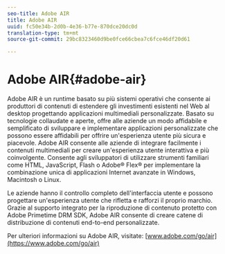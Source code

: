 ```yaml
---
seo-title: Adobe AIR
title: Adobe AIR
uuid: fc50e34b-2d0b-4e36-b77e-870dce20dc0d
translation-type: tm+mt
source-git-commit: 29bc8323460d9be0fce66cbea7c6fce46df20d61

---
```



# Adobe AIR{#adobe-air}

Adobe AIR è un runtime basato su più sistemi operativi che consente ai produttori di contenuti di estendere gli investimenti esistenti nel Web al desktop progettando applicazioni multimediali personalizzate. Basato su tecnologie collaudate e aperte, offre alle aziende un modo affidabile e semplificato di sviluppare e implementare applicazioni personalizzate che possono essere affidabili per offrire un&#39;esperienza utente più sicura e piacevole. Adobe AIR consente alle aziende di integrare facilmente i contenuti multimediali per creare un&#39;esperienza utente interattiva e più coinvolgente. Consente agli sviluppatori di utilizzare strumenti familiari come HTML, JavaScript, Flash o Adobe® Flex® per implementare la combinazione unica di applicazioni Internet avanzate in Windows, Macintosh o Linux.

Le aziende hanno il controllo completo dell&#39;interfaccia utente e possono progettare un&#39;esperienza utente che rifletta e rafforzi il proprio marchio. Grazie al supporto integrato per la riproduzione di contenuto protetto con Adobe Primetime DRM SDK, Adobe AIR consente di creare catene di distribuzione di contenuti end-to-end personalizzate.

Per ulteriori informazioni su Adobe AIR, visitate: [www.adobe.com/go/air](https://www.adobe.com/go/air)
